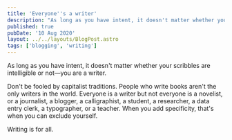 ```yaml
---
title: 'Everyone''s a writer'
description: "As long as you have intent, it doesn't matter whether your scribbles are intelligible or not—you are a writer"
published: true
pubDate: '10 Aug 2020'
layout: ../../layouts/BlogPost.astro
tags: ['blogging', 'writing']
---
```


As long as you have intent, it doesn't matter whether your scribbles are intelligible or not—you are a writer.

Don't be fooled by capitalist traditions. People who write books aren't the only writers in the world. Everyone is a writer but not everyone is a novelist, or a journalist, a blogger, a calligraphist, a student, a researcher, a data entry clerk, a typographer, or a teacher. When you add specificity, that's when you can exclude yourself.

Writing is for all.